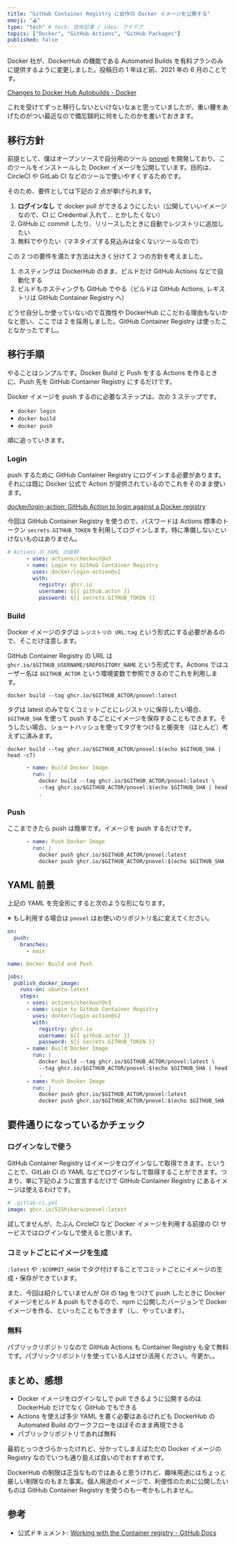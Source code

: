 ```yaml
---
title: "GitHub Container Registry に自作の Docker イメージを公開する"
emoji: "⛳"
type: "tech" # tech: 技術記事 / idea: アイデア
topics: ["Docker", "GitHub Actions", "GitHub Packages"]
published: false
---
```


Docker 社が、DockerHub の機能である Automated Builds を有料プランのみに提供するように変更しました。投稿日の 1 年ほど前、2021 年の 6 月のことです。

[Changes to Docker Hub Autobuilds - Docker](https://www.docker.com/blog/changes-to-docker-hub-autobuilds/)

これを受けてずっと移行しないといけないなぁと思っていましたが、重い腰をあげたのがつい最近なので備忘録的に何をしたのかを書いておきます。

## 移行方針

前提として、僕はオープンソースで自分用のツール [pnovel](https://github.com/515hikaru/pnovel) を開発しており、このツールをインストールした Docker イメージを公開しています。目的は、CircleCI や GitLab CI などのツールで使いやすくするためです。

そのため、要件としては下記の 2 点が挙げられます。

1. **ログインなし** で docker pull ができるようにしたい（公開していいイメージなので、CI に Credential 入れて... とかしたくない）
2. GitHub に commit したり、リリースしたときに自動でレジストリに追加したい
3. 無料でやりたい（マネタイズする見込みは全くないツールなので）

この 2 つの要件を満たす方法は大きく分けて 2 つの方針を考えました。

1. ホスティングは DockerHub のまま、ビルドだけ GitHub Actions などで自動化する
2. ビルドもホスティングも GitHub でやる（ビルドは GitHub Actions, レギストリは GitHub Container Registry へ）

どうせ自分しか使っていないので互換性や DockerHub にこだわる理由もないかなと思い、ここでは 2 を採用しました。GitHub Container Registry は使ったことなかったですし。

## 移行手順

やることはシンプルです。Docker Build と Push をする Actions を作るときに、Push 先を GitHub Container Registry にするだけです。

Docker イメージを push するのに必要なステップは、次の 3 ステップです。

- `docker login`
- `docker build`
- `docker push`

順に追っていきます。

### Login

push するために GitHub Container Registry にログインする必要があります。それには既に Docker 公式で Action が提供されているのでこれをそのまま使います。

[docker/login\-action: GitHub Action to login against a Docker registry](https://github.com/docker/login-action)

今回は GitHub Container Registry を使うので、パスワードは Actions 標準のトークン `secrets.GITHUB_TOKEN` を利用してログインします。特に準備しないといけないものはありません。

```yaml
# Actions の YAML の抜粋
      - uses: actions/checkout@v3
      - name: Login to GitHub Container Registry
        uses: docker/login-action@v2
        with:
          registry: ghcr.io
          username: ${{ github.actor }}
          password: ${{ secrets.GITHUB_TOKEN }}
```

### Build

Docker イメージのタグは `レジストリの URL:tag` という形式にする必要があるので、そこだけ注意します。

GitHub Container Registry の URL は `ghcr.io/$GITHUB_USERNAME/$REPOSITORY_NAME` という形式です。Actions ではユーザー名は `$GITHUB_ACTOR` という環境変数で参照できるのでこれを利用します。

```
docker build --tag ghcr.io/$GITHUB_ACTOR/pnovel:latest
```

タグは latest のみでなくコミットごとにレジストリに保存したい場合、`$GITHUB_SHA` を使って push するごとにイメージを保存することもできます。そうしたい場合、ショートハッシュを使ってタグをつけると衝突を（ほとんど）考えずに済みます。

```
docker build --tag ghcr.io/$GITHUB_ACTOR/pnovel:$(echo $GITHUB_SHA | head -c7)
```

```yaml
      - name: Build Docker Image
        run: |
          docker build --tag ghcr.io/$GITHUB_ACTOR/pnovel:latest \
          --tag ghcr.io/$GITHUB_ACTOR/pnovel:$(echo $GITHUB_SHA | head -c7) \
          .
```

### Push

ここまできたら push は簡単です。イメージを push するだけです。

```yaml
      - name: Push Docker Image
        run: |
          docker push ghcr.io/$GITHUB_ACTOR/pnovel:latest
          docker push ghcr.io/$GITHUB_ACTOR/pnovel:$(echo $GITHUB_SHA | head -c7)
```

## YAML 前景

上記の YAML を完全形にすると次のような形になります。

※ もし利用する場合は `pnovel` はお使いのリポジトリ名に変えてください。

```yaml
on:
  push:
    branches:
      - main

name: Docker Build and Push

jobs:
  publish_docker_image:
    runs-on: ubuntu-latest
    steps:
      - uses: actions/checkout@v3
      - name: Login to GitHub Container Registry
        uses: docker/login-action@v2
        with:
          registry: ghcr.io
          username: ${{ github.actor }}
          password: ${{ secrets.GITHUB_TOKEN }}
      - name: Build Docker Image
        run: |
          docker build --tag ghcr.io/$GITHUB_ACTOR/pnovel:latest \
          --tag ghcr.io/$GITHUB_ACTOR/pnovel:$(echo $GITHUB_SHA | head -c7) \
          .
      - name: Push Docker Image
        run: |
          docker push ghcr.io/$GITHUB_ACTOR/pnovel:latest
          docker push ghcr.io/$GITHUB_ACTOR/pnovel:$(echo $GITHUB_SHA | head -c7)
```

## 要件通りになっているかチェック

### ログインなしで使う

GitHub Container Registry はイメージをログインなしで取得できます。ということで、GitLab CI の YAML などでログインなしで取得することができます。つまり、単に下記のように宣言するだけで GitHub Container Registry にあるイメージは使えるわけです。

```yaml
# .gitlab-ci.yml
image: ghcr.io/515hikaru/pnovel:latest
```

試してませんが、たぶん CircleCI など Docker イメージを利用する前提の CI サービスではログインなしで使えると思います。

### コミットごとにイメージを生成

`:latest` や `:$COMMIT_HASH` でタグ付けすることでコミットごとにイメージの生成・保存ができています。

また、今回は紹介していませんが Git の tag をつけて push したときに Docker イメージをビルド & push もできるので、npm に公開したバージョンで Docker イメージを作る、といったこともできます（し、やっています）。

### 無料

パブリックリポジトリなので GitHub Actions も Container Registry も全て無料です。パブリックリポジトリを使っている人はぜひ活用ください。今更か。。

## まとめ、感想

- Docker イメージをログインなしで pull できるように公開するのは DockerHub だけでなく GitHub でもできる
- Actions を使えば多少 YAML を書く必要はあるけれども DockerHub の Automated Build のワークフローをほぼそのまま再現できる
- パブリックリポジトリであれば無料

最初とっつきづらかったけれど、分かってしまえばただの Docker イメージの Registry なのでいつも通り扱えば良いのでおすすめです。

DockerHub の制限は正当なものではあると思うけれど、趣味用途にはちょっと厳しい制限なのもまた事実。個人用途のイメージで、利便性のために公開したいものは GitHub Container Registry を使うのも一考かもしれません。

## 参考

- 公式ドキュメント: [Working with the Container registry \- GitHub Docs](https://docs.github.com/en/packages/working-with-a-github-packages-registry/working-with-the-container-registry)
